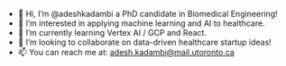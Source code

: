 - 👋 Hi, I’m @adeshkadambi a PhD candidate in Biomedical Engineering!
- 👀 I’m interested in applying machine learning and AI to healthcare.
- 🌱 I’m currently learning Vertex AI / GCP and React.
- 💞️ I’m looking to collaborate on data-driven healthcare startup ideas!
- 📫 You can reach me at: adesh.kadambi@mail.utoronto.ca

<!---
adeshkadambi/adeshkadambi is a ✨ special ✨ repository because its `README.md` (this file) appears on your GitHub profile.
You can click the Preview link to take a look at your changes.
--->
